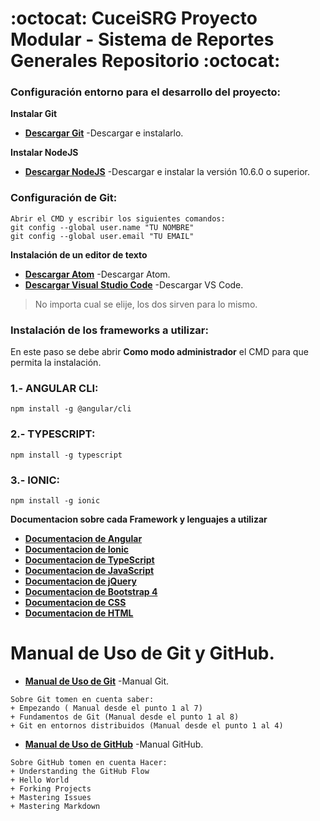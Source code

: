 # :octocat: CuceiSRG Proyecto Modular - Sistema de Reportes Generales Repositorio :octocat:

### Configuración entorno para el desarrollo del proyecto:

__Instalar Git__
- __[Descargar Git](https://git-scm.com/downloads)__ -Descargar e instalarlo.

__Instalar NodeJS__
- __[Descargar NodeJS](https://nodejs.org/es/)__ -Descargar e instalar la versión 10.6.0 o superior.

### Configuración de Git:
```
Abrir el CMD y escribir los siguientes comandos:
git config --global user.name "TU NOMBRE"
git config --global user.email "TU EMAIL"
```

__Instalación de un editor de texto__
- __[Descargar Atom](https://atom.io/)__ -Descargar Atom.
- __[Descargar Visual Studio Code](https://code.visualstudio.com/)__ -Descargar VS Code.
> No importa cual se elije, los dos sirven para lo mismo.

### Instalación de los frameworks a utilizar:
En este paso se debe abrir __Como modo administrador__ el CMD para que permita la instalación.

### 1.- ANGULAR CLI:
`npm install -g @angular/cli`

### 2.- TYPESCRIPT:
`npm install -g typescript`

### 3.- IONIC:
`npm install -g ionic`

__Documentacion sobre cada Framework y lenguajes a utilizar__
- __[Documentacion de Angular](https://angular.io/docs)__
- __[Documentacion de Ionic](https://ionicframework.com/docs/)__
- __[Documentacion de TypeScript](https://www.typescriptlang.org/docs/handbook/typescript-in-5-minutes.html)__
- __[Documentacion de JavaScript](https://www.w3schools.com/jS/default.asp)__
- __[Documentacion de jQuery](https://www.w3schools.com/jquery/default.asp)__
- __[Documentacion de Bootstrap 4](https://www.w3schools.com/bootstrap4/)__
- __[Documentacion de CSS](https://www.w3schools.com/css/default.asp)__
- __[Documentacion de HTML](https://www.w3schools.com/html/default.asp)__

# Manual de Uso de Git y GitHub.
- __[Manual de Uso de Git](https://git-scm.com/book/es/v1/Empezando)__ -Manual Git.
```
Sobre Git tomen en cuenta saber:
+ Empezando ( Manual desde el punto 1 al 7)
+ Fundamentos de Git (Manual desde el punto 1 al 8)
+ Git en entornos distribuidos (Manual desde el punto 1 al 4)
```
- __[Manual de Uso de GitHub](https://guides.github.com/)__ -Manual GitHub.
```
Sobre GitHub tomen en cuenta Hacer:
+ Understanding the GitHub Flow
+ Hello World
+ Forking Projects
+ Mastering Issues
+ Mastering Markdown
```
